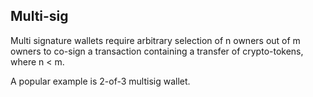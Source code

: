 ## Multi-sig

Multi signature wallets require arbitrary selection of n owners out of m owners to co-sign a transaction containing a transfer of crypto-tokens, where n < m. 

A popular example is 2-of-3 multisig wallet. 

